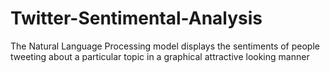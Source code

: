 # Twitter-Sentimental-Analysis
The Natural Language Processing model displays the sentiments of people tweeting about a particular topic in a graphical attractive looking manner 
